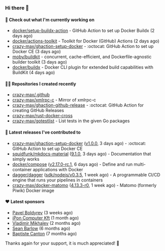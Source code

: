 ### Hi there 👋

#### 👷 Check out what I'm currently working on

- [docker/setup-buildx-action](https://github.com/docker/setup-buildx-action) - GitHub Action to set up Docker Buildx (2 days ago)
- [docker/actions-toolkit](https://github.com/docker/actions-toolkit) - Toolkit for Docker (GitHub) Actions (2 days ago)
- [crazy-max/ghaction-setup-docker](https://github.com/crazy-max/ghaction-setup-docker) - :octocat: GitHub Action to set up Docker CE (3 days ago)
- [moby/buildkit](https://github.com/moby/buildkit) - concurrent, cache-efficient, and Dockerfile-agnostic builder toolkit (3 days ago)
- [docker/buildx](https://github.com/docker/buildx) - Docker CLI plugin for extended build capabilities with BuildKit (4 days ago)

#### 👨‍💻 Repositories I created recently

- [crazy-max/.github](https://github.com/crazy-max/.github)
- [crazy-max/xmlrpc-c](https://github.com/crazy-max/xmlrpc-c) - Mirror of xmlrpc-c
- [crazy-max/ghaction-github-release](https://github.com/crazy-max/ghaction-github-release) - :octocat: GitHub Action for creating GitHub Releases
- [crazy-max/rust-docker-cross](https://github.com/crazy-max/rust-docker-cross)
- [crazy-max/gotestlist](https://github.com/crazy-max/gotestlist) - List tests in the given Go packages

#### 🚀 Latest releases I've contributed to

- [crazy-max/ghaction-setup-docker](https://github.com/crazy-max/ghaction-setup-docker) ([v1.0.0](https://github.com/crazy-max/ghaction-setup-docker/releases/tag/v1.0.0), 3 days ago) - :octocat: GitHub Action to set up Docker CE
- [squidfunk/mkdocs-material](https://github.com/squidfunk/mkdocs-material) ([9.1.0](https://github.com/squidfunk/mkdocs-material/releases/tag/9.1.0), 3 days ago) - Documentation that simply works
- [docker/compose](https://github.com/docker/compose) ([v2.17.0-rc.1](https://github.com/docker/compose/releases/tag/v2.17.0-rc.1), 6 days ago) - Define and run multi-container applications with Docker
- [dagger/dagger](https://github.com/dagger/dagger) ([sdk/nodejs/v0.3.5](https://github.com/dagger/dagger/releases/tag/sdk/nodejs/v0.3.5), 1 week ago) - A programmable CI/CD engine that runs your pipelines in containers
- [crazy-max/docker-matomo](https://github.com/crazy-max/docker-matomo) ([4.13.3-r0](https://github.com/crazy-max/docker-matomo/releases/tag/4.13.3-r0), 1 week ago) - Matomo (formerly Piwik) Docker image

#### ❤️ Latest sponsors
- [Pavel Boldyrev](https://github.com/bpg) (3 weeks ago)
- [iPon Computer Kft](https://github.com/iponcomputer) (1 month ago)
- [Vladimir Mikhalev](https://github.com/heyValdemar) (2 months ago)
- [Sean Barlow](https://github.com/woolrab6) (6 months ago)
- [Baptiste Canton](https://github.com/batmac) (7 months ago)

Thanks again for your support, it is much appreciated! 🙏
